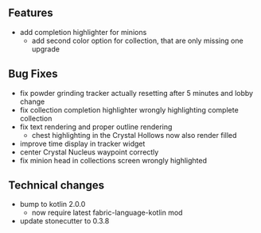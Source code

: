 ## Features
- add completion highlighter for minions
  - add second color option for collection, that are only missing one upgrade

## Bug Fixes
- fix powder grinding tracker actually resetting after 5 minutes and lobby change
- fix collection completion highlighter wrongly highlighting complete collection
- fix text rendering and proper outline rendering
  - chest highlighting in the Crystal Hollows now also render filled
- improve time display in tracker widget
- center Crystal Nucleus waypoint correctly
- fix minion head in collections screen wrongly highlighted

## Technical changes
- bump to kotlin 2.0.0
  - now require latest fabric-language-kotlin mod
- update stonecutter to 0.3.8
